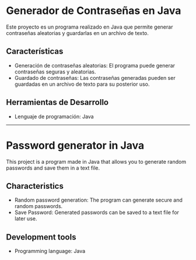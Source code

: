 # Generador de Contraseñas en Java

Este proyecto es un programa realizado en Java que permite generar contraseñas aleatorias y guardarlas en un archivo de texto.

## Características
- Generación de contraseñas aleatorias: El programa puede generar contraseñas seguras y aleatorias.
- Guardado de contraseñas: Las contraseñas generadas pueden ser guardadas en un archivo de texto para su posterior uso.

## Herramientas de Desarrollo
- Lenguaje de programación: Java

---------------------------------------

# Password generator in Java

This project is a program made in Java that allows you to generate random passwords and save them in a text file.

## Characteristics
- Random password generation: The program can generate secure and random passwords.
- Save Password: Generated passwords can be saved to a text file for later use.

## Development tools
- Programming language: Java
